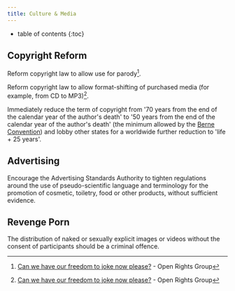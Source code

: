 ```yaml
---
title: Culture & Media
---
```

* table of contents 
{:toc}

## Copyright Reform

Reform copyright law to allow use for parody[^1].

Reform copyright law to allow format-shifting of purchased media (for example, from CD to MP3)[^1].

Immediately reduce the term of copyright from '70 years from the end of the calendar year of the author's death' to '50 years from the end of the calendar year of the author's death' (the minimum allowed by the [Berne Convention](http://en.wikipedia.org/wiki/Berne_Convention_for_the_Protection_of_Literary_and_Artistic_Works)) and lobby other states for a worldwide further reduction to 'life + 25 years'.

## Advertising

Encourage the Advertising Standards Authority to tighten regulations around the use of pseudo-scientific language and terminology for the promotion of cosmetic, toiletry, food or other products, without sufficient evidence.

[^1]: [Can we have our freedom to joke now please?](https://www.openrightsgroup.org/campaigns/modernise-copyright) - Open Rights Group

## Revenge Porn

The distribution of naked or sexually explicit images or videos without the consent of participants should be a criminal offence.
